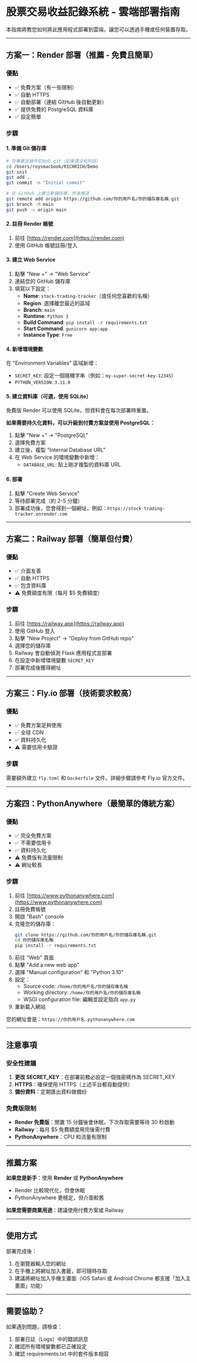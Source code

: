 # 股票交易收益記錄系統 - 雲端部署指南

本指南將教您如何將此應用程式部署到雲端，讓您可以透過手機或任何裝置存取。

---

## 方案一：Render 部署（推薦 - 免費且簡單）

### 優點
- ✅ 免費方案（有一些限制）
- ✅ 自動 HTTPS
- ✅ 自動部署（連結 GitHub 後自動更新）
- ✅ 提供免費的 PostgreSQL 資料庫
- ✅ 設定簡單

### 步驟

#### 1. 準備 Git 儲存庫

```bash
# 在專案目錄中初始化 git（如果還沒有的話）
cd /Users/roysmacbook/RICHRICH/Demo
git init
git add .
git commit -m "Initial commit"

# 在 GitHub 上建立新儲存庫，然後推送
git remote add origin https://github.com/你的用戶名/你的儲存庫名稱.git
git branch -M main
git push -u origin main
```

#### 2. 註冊 Render 帳號

1. 前往 [https://render.com](https://render.com)
2. 使用 GitHub 帳號註冊/登入

#### 3. 建立 Web Service

1. 點擊 "New +" → "Web Service"
2. 連結您的 GitHub 儲存庫
3. 填寫以下設定：
   - **Name**: `stock-trading-tracker`（或任何您喜歡的名稱）
   - **Region**: 選擇離您最近的區域
   - **Branch**: `main`
   - **Runtime**: `Python 3`
   - **Build Command**: `pip install -r requirements.txt`
   - **Start Command**: `gunicorn app:app`
   - **Instance Type**: `Free`

#### 4. 新增環境變數

在 "Environment Variables" 區域新增：
- `SECRET_KEY`: 設定一個隨機字串（例如：`my-super-secret-key-12345`）
- `PYTHON_VERSION`: `3.11.0`

#### 5. 建立資料庫（可選，使用 SQLite）

免費版 Render 可以使用 SQLite，但資料會在每次部署時重置。

**如果需要持久化資料，可以升級到付費方案並使用 PostgreSQL：**
1. 點擊 "New +" → "PostgreSQL"
2. 選擇免費方案
3. 建立後，複製 "Internal Database URL"
4. 在 Web Service 的環境變數中新增：
   - `DATABASE_URL`: 貼上剛才複製的資料庫 URL

#### 6. 部署

1. 點擊 "Create Web Service"
2. 等待部署完成（約 2-5 分鐘）
3. 部署成功後，您會得到一個網址，例如：`https://stock-trading-tracker.onrender.com`

---

## 方案二：Railway 部署（簡單但付費）

### 優點
- ✅ 介面友善
- ✅ 自動 HTTPS
- ✅ 包含資料庫
- ⚠️ 免費額度有限（每月 $5 免費額度）

### 步驟

1. 前往 [https://railway.app](https://railway.app)
2. 使用 GitHub 登入
3. 點擊 "New Project" → "Deploy from GitHub repo"
4. 選擇您的儲存庫
5. Railway 會自動偵測 Flask 應用程式並部署
6. 在設定中新增環境變數 `SECRET_KEY`
7. 部署完成後獲得網址

---

## 方案三：Fly.io 部署（技術要求較高）

### 優點
- ✅ 免費方案足夠使用
- ✅ 全球 CDN
- ✅ 資料持久化
- ⚠️ 需要信用卡驗證

### 步驟

需要額外建立 `fly.toml` 和 `Dockerfile` 文件。詳細步驟請參考 Fly.io 官方文件。

---

## 方案四：PythonAnywhere（最簡單的傳統方案）

### 優點
- ✅ 完全免費方案
- ✅ 不需要信用卡
- ✅ 資料持久化
- ⚠️ 免費版有流量限制
- ⚠️ 網址較長

### 步驟

1. 前往 [https://www.pythonanywhere.com](https://www.pythonanywhere.com)
2. 註冊免費帳號
3. 開啟 "Bash" console
4. 克隆您的儲存庫：
   ```bash
   git clone https://github.com/你的用戶名/你的儲存庫名稱.git
   cd 你的儲存庫名稱
   pip install -r requirements.txt
   ```
5. 前往 "Web" 頁面
6. 點擊 "Add a new web app"
7. 選擇 "Manual configuration" 和 "Python 3.10"
8. 設定：
   - Source code: `/home/你的用戶名/你的儲存庫名稱`
   - Working directory: `/home/你的用戶名/你的儲存庫名稱`
   - WSGI configuration file: 編輯並設定指向 `app.py`
9. 重新載入網站

您的網址會是：`https://你的用戶名.pythonanywhere.com`

---

## 注意事項

### 安全性建議
1. **更改 SECRET_KEY**：在部署前務必設定一個強密碼作為 SECRET_KEY
2. **HTTPS**：確保使用 HTTPS（上述平台都自動提供）
3. **備份資料**：定期匯出資料做備份

### 免費版限制
- **Render 免費版**：閒置 15 分鐘後會休眠，下次存取需要等待 30 秒啟動
- **Railway**：每月 $5 免費額度用完後需付費
- **PythonAnywhere**：CPU 和流量有限制

---

## 推薦方案

**如果您是新手**：使用 **Render** 或 **PythonAnywhere**
- Render 比較現代化，但會休眠
- PythonAnywhere 更穩定，但介面較舊

**如果您需要商業用途**：建議使用付費方案或 Railway

---

## 使用方式

部署完成後：
1. 在瀏覽器輸入您的網址
2. 在手機上將網址加入書籤，即可隨時存取
3. 建議將網址加入手機主畫面（iOS Safari 或 Android Chrome 都支援「加入主畫面」功能）

---

## 需要協助？

如果遇到問題，請檢查：
1. 部署日誌（Logs）中的錯誤訊息
2. 確認所有環境變數都已正確設定
3. 確認 requirements.txt 中的套件版本相容
